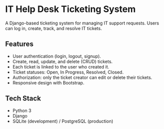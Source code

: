 # IT Help Desk Ticketing System

A Django-based ticketing system for managing IT support requests. Users can log in, create, track, and resolve IT tickets.

## Features
- User authentication (login, logout, signup).
- Create, read, update, and delete (CRUD) tickets.
- Each ticket is linked to the user who created it.
- Ticket statuses: Open, In Progress, Resolved, Closed.
- Authorization: only the ticket creator can edit or delete their tickets.
- Responsive design with Bootstrap.

## Tech Stack
- Python 3
- Django
- SQLite (development) / PostgreSQL (production)


